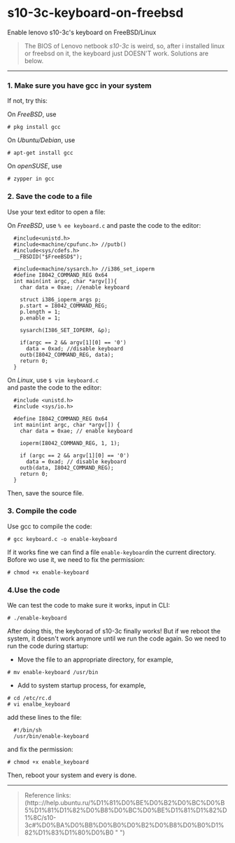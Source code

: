 # s10-3c-keyboard-on-freebsd

Enable lenovo s10-3c's keyboard on FreeBSD/Linux

> The BIOS of Lenovo netbook *s10-3c* is weird, so, after i installed linux or freebsd on it, the keyboard just DOESN'T work.
Solutions are below.
------
### 1. Make sure you have gcc in your system
If not, try this:

On *FreeBSD*, use 
```
# pkg install gcc
```
On *Ubuntu/Debian*, use 
```
# apt-get install gcc
```
On *openSUSE*, use 
```
# zypper in gcc
```

### 2. Save the code to a file
Use your text editor to open a file:

On *FreeBSD*, use `% ee keyboard.c`
and paste the code to the editor:   

      #include<unistd.h>
      #include<machine/cpufunc.h> //putb()
      #include<sys/cdefs.h>
      __FBSDID("$FreeBSD$");

      #include<machine/sysarch.h> //i386_set_ioperm
      #define I8042_COMMAND_REG 0x64
      int main(int argc, char *argv[]){
        char data = 0xae; //enable keyboard

        struct i386_ioperm_args p;
        p.start = I8042_COMMAND_REG;
        p.length = 1;
        p.enable = 1;

        sysarch(I386_SET_IOPERM, &p);

        if(argc == 2 && argv[1][0] == '0')
          data = 0xad; //disable keyboard
        outb(I8042_COMMAND_REG, data);
        return 0;
      }

On *Linux*, use `$ vim keyboard.c`      
and paste the code to the editor:  

      #include <unistd.h>
      #include <sys/io.h>

      #define I8042_COMMAND_REG 0x64
      int main(int argc, char *argv[]) {
        char data = 0xae; // enable keyboard

        ioperm(I8042_COMMAND_REG, 1, 1);

        if (argc == 2 && argv[1][0] == '0')
          data = 0xad; // disable keyboard
        outb(data, I8042_COMMAND_REG);
        return 0;
      }

Then, save the source file.

### 3. Compile the code
Use gcc to compile the code:
```
# gcc keyboard.c -o enable-keyboard
```
If it works fine we can find a file `enable-keyboard`in the current directory. 
Bofore wo use it, we need to fix the permission:
```
# chmod +x enable-keyboard
```

### 4.Use the code
We can test the code to make sure it works, input in CLI:
```
# ./enable-keyboard
```
After doing this, the keyborad of s10-3c finally works!
But if we reboot the system, it doesn't work anymore until we run the code again.
So we need to run the code during startup:
* Move the file to an appropriate directory, for example,
```
# mv enable-keyboard /usr/bin
```
* Add to system startup process, for example,
```
# cd /etc/rc.d
# vi enalbe_keyboard
```
add these lines to the file:

      #!/bin/sh
      /usr/bin/enable-keyboard
 
 and fix the permission:
 ```
 # chmod +x enable_keyboard
 ```
Then, reboot your system and every is done.

------

> Reference links:
> (http:://help.ubuntu.ru/%D1%81%D0%BE%D0%B2%D0%BC%D0%B5%D1%81%D1%82%D0%B8%D0%BC%D0%BE%D1%81%D1%82%D1%8C/s10-3c#%D0%BA%D0%BB%D0%B0%D0%B2%D0%B8%D0%B0%D1%82%D1%83%D1%80%D0%B0 " ")
> 











